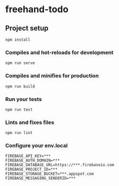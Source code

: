 # freehand-todo

## Project setup
```
npm install
```

### Compiles and hot-reloads for development
```
npm run serve
```

### Compiles and minifies for production
```
npm run build
```

### Run your tests
```
npm run test
```

### Lints and fixes files
```
npm run lint
```

### Configure your env.local
```
FIREBASE_API_KEY=***
FIREBASE_AUTH_DOMAIN=***
FIREBASE_DATABASE_URL=https://***.firebaseio.com
FIREBASE_PROJECT_ID=***
FIREBASE_STORAGE_BUCKET=***.appspot.com
FIREBASE_MESSAGING_SENDERID=***
```